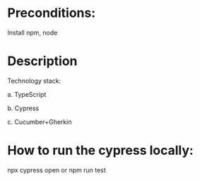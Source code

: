 # Preconditions:

Install npm, node

# Description

Technology stack:

a. TypeScript

b. Cypress

c. Cucumber+Gherkin

# How to run the cypress locally: 

npx cypress open or npm run test
